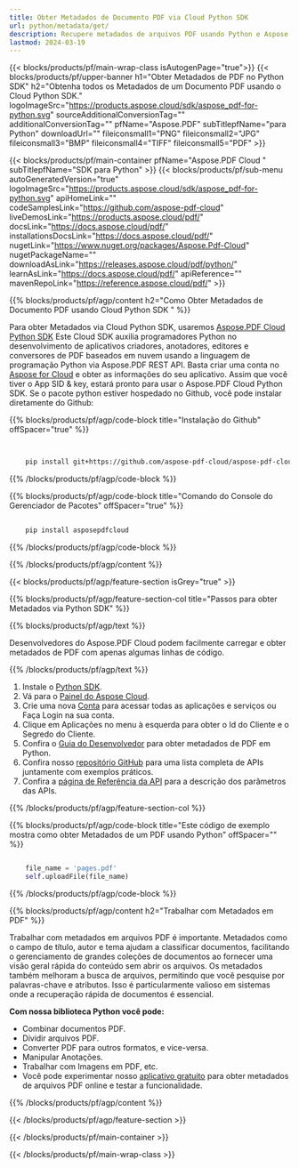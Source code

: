 ```yaml
---
title: Obter Metadados de Documento PDF via Cloud Python SDK
url: python/metadata/get/
description: Recupere metadados de arquivos PDF usando Python e Aspose.PDF Cloud SDK. Acesse informações do documento facilmente.
lastmod: 2024-03-19
---
```


{{< blocks/products/pf/main-wrap-class isAutogenPage="true">}}
{{< blocks/products/pf/upper-banner h1="Obter Metadados de PDF no Python SDK" h2="Obtenha todos os Metadados de um Documento PDF usando o Cloud Python SDK." logoImageSrc="https://products.aspose.cloud/sdk/aspose_pdf-for-python.svg" sourceAdditionalConversionTag="" additionalConversionTag="" pfName="Aspose.PDF" subTitlepfName="para Python" downloadUrl="" fileiconsmall1="PNG" fileiconsmall2="JPG" fileiconsmall3="BMP" fileiconsmall4="TIFF" fileiconsmall5="PDF" >}}

{{< blocks/products/pf/main-container pfName="Aspose.PDF Cloud " subTitlepfName="SDK para Python" >}}
{{< blocks/products/pf/sub-menu autoGeneratedVersion="true" logoImageSrc="https://products.aspose.cloud/sdk/aspose_pdf-for-python.svg" apiHomeLink="" codeSamplesLink="https://github.com/aspose-pdf-cloud" liveDemosLink="https://products.aspose.cloud/pdf/" docsLink="https://docs.aspose.cloud/pdf/" installationsDocsLink="https://docs.aspose.cloud/pdf/" nugetLink="https://www.nuget.org/packages/Aspose.Pdf-Cloud" nugetPackageName="" downloadAsLink="https://releases.aspose.cloud/pdf/python/" learnAsLink="https://docs.aspose.cloud/pdf/" apiReference="" mavenRepoLink="https://reference.aspose.cloud/pdf/" >}}

{{% blocks/products/pf/agp/content h2="Como Obter Metadados de Documento PDF usando Cloud Python SDK " %}}

Para obter Metadados via Cloud Python SDK, usaremos
[Aspose.PDF Cloud Python SDK](https://products.aspose.cloud/pdf/python/)
Este Cloud SDK auxilia programadores Python no desenvolvimento de aplicativos criadores, anotadores, editores e conversores de PDF baseados em nuvem usando a linguagem de programação Python via Aspose.PDF REST API. Basta criar uma conta no [Aspose for Cloud](https://dashboard.aspose.cloud/#/apps) e obter as informações do seu aplicativo. Assim que você tiver o App SID & key, estará pronto para usar o Aspose.PDF Cloud Python SDK. Se o pacote python estiver hospedado no Github, você pode instalar diretamente do Github:

{{% blocks/products/pf/agp/code-block title="Instalação do Github" offSpacer="true" %}}

```bash

     
    pip install git+https://github.com/aspose-pdf-cloud/aspose-pdf-cloud-python.git


```

{{% /blocks/products/pf/agp/code-block %}}

{{% blocks/products/pf/agp/code-block title="Comando do Console do Gerenciador de Pacotes" offSpacer="true" %}}

```bash
     
    pip install asposepdfcloud

```

{{% /blocks/products/pf/agp/code-block %}}

{{% /blocks/products/pf/agp/content %}}

{{< blocks/products/pf/agp/feature-section isGrey="true" >}}

{{% blocks/products/pf/agp/feature-section-col title="Passos para obter Metadados via Python SDK" %}}

{{% blocks/products/pf/agp/text %}}

Desenvolvedores do Aspose.PDF Cloud podem facilmente carregar e obter metadados de PDF com apenas algumas linhas de código.

{{% /blocks/products/pf/agp/text %}}

1. Instale o [Python SDK](https://pypi.org/project/asposepdfcloud/).
1. Vá para o [Painel do Aspose Cloud](https://dashboard.aspose.cloud/).
1. Crie uma nova [Conta](https://docs.aspose.cloud/display/storagecloud/Creating+and+Managing+Account) para acessar todas as aplicações e serviços ou Faça Login na sua conta.
1. Clique em Aplicações no menu à esquerda para obter o Id do Cliente e o Segredo do Cliente.
1. Confira o [Guia do Desenvolvedor](https://docs.aspose.cloud/pdf/developer-guide/) para obter metadados de PDF em Python.
1. Confira nosso [repositório GitHub](https://github.com/aspose-pdf-cloud/aspose-pdf-cloud-python/) para uma lista completa de APIs juntamente com exemplos práticos.
1. Confira a [página de Referência da API](https://reference.aspose.cloud/pdf/#/Document) para a descrição dos parâmetros das APIs.

{{% /blocks/products/pf/agp/feature-section-col %}}

{{% blocks/products/pf/agp/code-block title="Este código de exemplo mostra como obter Metadados de um PDF usando Python" offSpacer="" %}}

```python

    file_name = 'pages.pdf'
    self.uploadFile(file_name)
```

{{% /blocks/products/pf/agp/code-block %}}

{{% blocks/products/pf/agp/content h2="Trabalhar com Metadados em PDF" %}}

Trabalhar com metadados em arquivos PDF é importante. Metadados como o campo de título, autor e tema ajudam a classificar documentos, facilitando o gerenciamento de grandes coleções de documentos ao fornecer uma visão geral rápida do conteúdo sem abrir os arquivos.
Os metadados também melhoram a busca de arquivos, permitindo que você pesquise por palavras-chave e atributos. Isso é particularmente valioso em sistemas onde a recuperação rápida de documentos é essencial.

**Com nossa biblioteca Python você pode:**

+ Combinar documentos PDF.
+ Dividir arquivos PDF.
+ Converter PDF para outros formatos, e vice-versa.
+ Manipular Anotações.
+ Trabalhar com Imagens em PDF, etc.
+ Você pode experimentar nosso [aplicativo gratuito](https://products.aspose.app/pdf/metadata) para obter metadados de arquivos PDF online e testar a funcionalidade.

{{% /blocks/products/pf/agp/content %}}

{{< /blocks/products/pf/agp/feature-section >}}

{{< /blocks/products/pf/main-container >}}

{{< /blocks/products/pf/main-wrap-class >}}
